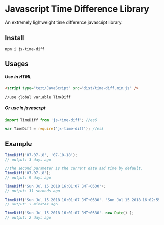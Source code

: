 Javascript Time Difference Library
==================================

An extremely lightweight time difference javascript library.

## Install
```$xslt
npm i js-time-diff
```
## Usages

##### Use in HTML
```html
<script type="text/JavaScript" src="dist/time-diff.min.js" />

//use global variable TimeDiff
```
##### Or use in javascript
```js
import TimeDiff from 'js-time-diff'; //es6

var TimeDiff = require('js-time-diff'); //es5
```

## Example
```js
TimeDiff('07-07-18', '07-10-18');
// output: 3 days ago

//the second parameter is the current date and time by default.
TimeDiff('07-07-18'); 
// output: 9 days ago

TimeDiff('Sun Jul 15 2018 16:01:07 GMT+0530');
// output: 31 seconds ago

TimeDiff('Sun Jul 15 2018 16:01:07 GMT+0530', 'Sun Jul 15 2018 16:02:55 GMT+0530');
// output: 2 minutes ago

TimeDiff('Sun Jul 15 2018 16:01:07 GMT+0530', new Date() );
// output: 2 days ago
```